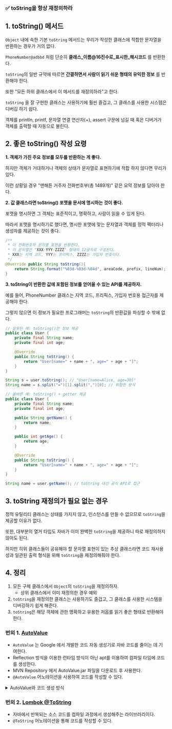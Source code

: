 ### ✅ toString을 항상 재정의하라

## 1. toString() 메서드


`Object` 내에 속한 기본 `toString` 메서드는 우리가 작성한 클래스에 적합한 문자열을 반환하는 경우가 거의 없다.

`PhoneNumber@adbbd` 처럼 단순히 **클래스_이름@16진수로_표시한_해시코드** 를 반환한다.

`toString`의 일반 규약에 따르면 **간결하면서 사람이 읽기 쉬운 형태의 유익한 정보** 를 반환해야 한다.

또한 "모든 하위 클래스에서 이 메서드를 재정의하라"고 한다.

`toString` 을 잘 구현한 클래스는 사용하기에 훨씬 즐겁고, 그 클래스를 사용한 시스템은 디버깅 하기 쉽다.

객체를 println, printf, 문자열 연결 연산자(+), assert 구문에 넘길 때 혹은 디버거가 객체를 출력할 때 자동으로 불린다.

## 2. 좋은 toString() 작성 요령


**1. 객체가 가진 주요 정보를 모두를 반환하는 게 좋다.**

하지만 객체가 거대하거나 객체의 상태가 문자열로 표현하기에 적합 하지 않다면 무리가 있다. 

이런 상황일 경우 "맨해튼 거주자 전화번호부(총 1489개)" 같은 요약 정보를 담아야 한다.

**2. 값 클래스라면 toString() 포맷을 문서에 명시하는 것이 좋다.**

포맷을 명시하면 그 객체는 표준적이고, 명확하고, 사람이 읽을 수 있게 된다.

따라서 포맷을 명시하기로 했다면, 명시한 포맷에 맞는 문자열과 객체를 정적 팩터리나 생성자를 제공하는 것이 좋다.

```java
/**
 * 이 전화번호의 문자열 표현을 반환한다.
 * 이 문자열은 "XXX-YYY-ZZZZ" 형태의 12글자로 구성된다.
 * XXX는 지역 코드, YYY는 프리픽스, ZZZZ는 가입자 번호이다.
 */
@Override public String toString(){
    return String.format("%03d-%03d-%04d", areaCode, prefix, lineNum);
}
```

**3. toString이 반환한 값에 포함된 정보를 얻어올 수 있는 API를 제공하자.**

예를 들어, PhoneNumber 클래스는 지역 코드, 프리픽스, 가입자 번호용 접근자를 제공해야 한다.

그렇지 않으면 이 정보가 필요한 프로그래머는 `toString`의 반환값을 파싱할 수 밖에 없다.
```java
// 잘못된 예: toString()만 정보 제공
public class User {
    private final String name;
    private final int age;

    @Override
    public String toString() {
        return "User[name=" + name + ", age=" + age + "]";
    }
}

String s = user.toString(); // "User[name=Alice, age=30]"
String name = s.split("=")[1].split(",")[0]; // 위험한 방식
```
```java
// 올바른 예: toString() + getter 제공
public class User {
    private final String name;
    private final int age;

    public String getName() {
        return name;
    }

    public int getAge() {
        return age;
    }

    @Override
    public String toString() {
        return "User[name=" + name + ", age=" + age + "]";
    }
}

String name = user.getName(); // toString 대신 공식 API로 접근
```

## 3. toString 재정의가 필요 없는 경우


정적 유틸리티 클래스는 상태를 가지지 않고, 인스턴스를 만들 수 없으므로 `toString`을 제공할 이유가 없다.

또한, 대부분의 열거 타입도 자바가 이미 완벽한 `toString`을 제공하니 따로 재정의하지 않아도 된다.

하지만 히위 클래스들이 공유해야 할 문자열 표현이 있는 추상 클래스라면 코드 재사용성과 일관된 출력 형식을 위해 `toString`을 재정의해줘야 한다.

## 4. 정리


1. 모든 구체 클래스에서 `Object`의 `toString`을 재정의하자.
    - 상위 클래스에서 이미 재정의한 경우 예외
2. `toString`을 재정의한 클래스는 사용하기도 즐겁고, 그 클래스를 사용한 시스템을 디버깅하기 쉽게 해준다.
3. `toString`은 해당 객체에 관한 명확하고 유용한 저옵를 읽기 좋은 형태로 반환해야 한다.

### 번외 1. [AutoValue](https://www.baeldung.com/introduction-to-autovalue)


- `AutoValue` 는 Google 에서 개발한 코드 자동 생성기로 자바 코드를 줄이는 데 기여한다.
- Reflection 방식을 이용한 런타임 방식이 아닌 apt를 이용하여 컴파일 타임에 코드를 생성한다.
- MVN Repository 에서 AutoValue.jar 파일을 다운로드 후 사용한다.
- `@AutoValue` 어노테이션을 사용하여 코드를 작성할 수 있다.

<details>
    <summary>AutoValue와 코드 생성 방식</summary>
<div markdown="1">

`AutoValue`는 불변 값 객체 생성 도구로, 반복적인 `equals()`, `hashCode()`,` toString()` 등의 메서드를 자동으로 생성해주는
annotation processor 기반의 라이브러리이다.

AutoValue는 `@AutoValue`를 붙인 클래스르 작성하면, 컴파일 타임(Annotation Processing Time, apt)에 관련된
구현 클래스 (AutoValue_클래스이름)를 자동으로 생성한다.
```java
@AutoValue
abstract class Person {
    abstract String name();
    abstract int age();

    static Person create(String name, int age) {
        return new AutoValue_Person(name, age); // 자동 생성 클래스
    }
}
```
</div>
</details>

### 번외 2. [Lombok @ToString](https://www.baeldung.com/lombok-tostring)

- 자바에서 반복되는 소스 코드를 컴파일 과정에서 생성해주는 라이브러리이다.
- `@ToString` 어노테이션을 통해 코드를 작성할 수 있다.